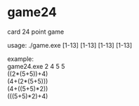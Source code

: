 # game24
card 24 point game

usage: ./game.exe [1-13] [1-13] [1-13] [1-13]

example:  
game24.exe 2 4 5 5  
((2*(5+5))+4)  
(4+(2*(5+5)))  
(4+((5+5)*2))  
(((5+5)*2)+4)  


